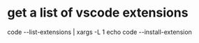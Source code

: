 # get a list of vscode extensions
code --list-extensions | xargs -L 1 echo code --install-extension
